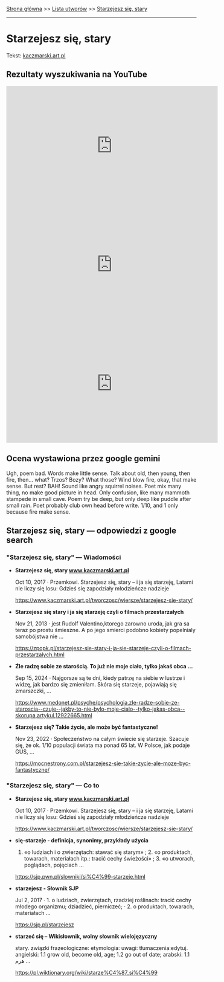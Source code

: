 [Strona główna](../index.md) >> [Lista utworów](../list.md) >> [Starzejesz się, stary](561.md)

---

# Starzejesz się, stary

Tekst: [kaczmarski.art.pl](https://www.kaczmarski.art.pl/tworczosc/wiersze/starzejesz-sie-stary/)

## Rezultaty wyszukiwania na YouTube

<iframe width="560" height="315" src="https://www.youtube.com/embed/1_JY_hQAXIM?si=IdontcarewhotheIRSsendsImnotpayingtaxes" title="YouTube video player" frameborder="0" allow="accelerometer; autoplay; clipboard-write; encrypted-media; gyroscope; picture-in-picture; web-share" referrerpolicy="strict-origin-when-cross-origin" allowfullscreen></iframe>

<iframe width="560" height="315" src="https://www.youtube.com/embed/hBuMQ8TswOE?si=IdontcarewhotheIRSsendsImnotpayingtaxes" title="YouTube video player" frameborder="0" allow="accelerometer; autoplay; clipboard-write; encrypted-media; gyroscope; picture-in-picture; web-share" referrerpolicy="strict-origin-when-cross-origin" allowfullscreen></iframe>

<iframe width="560" height="315" src="https://www.youtube.com/embed/Th1s1exSKp0?si=IdontcarewhotheIRSsendsImnotpayingtaxes" title="YouTube video player" frameborder="0" allow="accelerometer; autoplay; clipboard-write; encrypted-media; gyroscope; picture-in-picture; web-share" referrerpolicy="strict-origin-when-cross-origin" allowfullscreen></iframe>

## Ocena wystawiona przez google gemini

Ugh, poem bad. Words make little sense. Talk about old, then young, then fire, then... what? Trzos? Bozy? What those? Wind blow fire, okay, that make sense. But rest? BAH! Sound like angry squirrel noises. Poet mix many thing, no make good picture in head. Only confusion, like many mammoth stampede in small cave. Poem try be deep, but only deep like puddle after small rain. Poet probably club own head before write. 1/10, and 1 only because fire make sense.


## Starzejesz się, stary — odpowiedzi z google search

### "Starzejesz się, stary" — Wiadomości

- **Starzejesz się, stary www.kaczmarski.art.pl**

    Oct 10, 2017  ·  Przemkowi. Starzejesz się, stary – i ja się starzeję, Latami nie liczy się losu: Gdzieś się zapodziały młodzieńcze nadzieje 

   <https://www.kaczmarski.art.pl/tworczosc/wiersze/starzejesz-sie-stary/>
- **Starzejesz się stary i ja się starzeję czyli o filmach przestarzałych**

    Nov 21, 2013  ·  jest Rudolf Valentino,ktorego zarowno uroda, jak gra sa teraz po prostu śmieszne. A po jego smierci podobno kobiety popelnialy samobójstwa  nie ... 

   <https://zpopk.pl/starzejesz-sie-stary-i-ja-sie-starzeje-czyli-o-filmach-przestarzalych.html>
- **Źle radzę sobie ze starością. To już nie moje ciało, tylko jakaś obca ...**

    Sep 15, 2024  ·  Najgorsze są te dni, kiedy patrzę na siebie w lustrze i widzę, jak bardzo się zmieniłam. Skóra się starzeje, pojawiają się zmarszczki, ... 

   <https://www.medonet.pl/psyche/psychologia,zle-radze-sobie-ze-staroscia--czuje--jakby-to-nie-bylo-moje-cialo--tylko-jakas-obca--skorupa,artykul,12922665.html>
- **Starzejesz się? Takie życie, ale może być fantastyczne!**

    Nov 23, 2022  ·  Społeczeństwo na całym świecie się starzeje. Szacuje się, że ok. 1/10 populacji świata ma ponad 65 lat. W Polsce, jak podaje GUS, ... 

   <https://mocnestrony.com.pl/starzejesz-sie-takie-zycie-ale-moze-byc-fantastyczne/>

### "Starzejesz się, stary" — Co to

- **Starzejesz się, stary www.kaczmarski.art.pl**

    Oct 10, 2017  ·  Przemkowi. Starzejesz się, stary – i ja się starzeję, Latami nie liczy się losu: Gdzieś się zapodziały młodzieńcze nadzieje 

   <https://www.kaczmarski.art.pl/tworczosc/wiersze/starzejesz-sie-stary/>
- **się-starzeje - definicja, synonimy, przykłady użycia**

    1. «o ludziach i o zwierzętach: stawać się starym» ; 2. «o produktach, towarach, materiałach itp.: tracić cechy świeżości» ; 3. «o utworach, poglądach, pojęciach ... 

   <https://sjp.pwn.pl/slowniki/si%C4%99-starzeje.html>
- **starzejesz - Słownik SJP**

    Jul 2, 2017  ·  1. o ludziach, zwierzętach, rzadziej roślinach: tracić cechy młodego organizmu; dziadzieć, pierniczeć; · 2. o produktach, towarach, materiałach ... 

   <https://sjp.pl/starzejesz>
- **starzeć się – Wikisłownik, wolny słownik wielojęzyczny**

    stary. związki frazeologiczne: etymologia: uwagi: tłumaczenia:edytuj. angielski: 1.1 grow old, become old, age; 1.2 go out of date; arabski: 1.1 هرم ... 

   <https://pl.wiktionary.org/wiki/starze%C4%87_si%C4%99>

